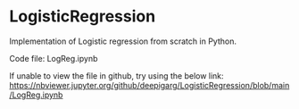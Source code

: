 # LogisticRegression
Implementation of Logistic regression from scratch in Python.

Code file: LogReg.ipynb

If unable to view the file in github, try using the below link:
https://nbviewer.jupyter.org/github/deepigarg/LogisticRegression/blob/main/LogReg.ipynb
